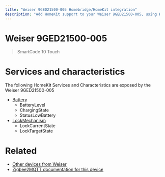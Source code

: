 ```yaml
---
title: "Weiser 9GED21500-005 Homebridge/HomeKit integration"
description: "Add HomeKit support to your Weiser 9GED21500-005, using Homebridge, Zigbee2MQTT and homebridge-z2m."
---
```

<!---
This file has been GENERATED using src/docgen/docgen.ts
DO NOT EDIT THIS FILE MANUALLY!
-->
# Weiser 9GED21500-005
> SmartCode 10 Touch


# Services and characteristics
The following HomeKit Services and Characteristics are exposed by
the Weiser 9GED21500-005

* [Battery](../../battery.md)
  * BatteryLevel
  * ChargingState
  * StatusLowBattery
* [LockMechanism](../../lock.md)
  * LockCurrentState
  * LockTargetState


# Related
* [Other devices from Weiser](../index.md#weiser)
* [Zigbee2MQTT documentation for this device](https://www.zigbee2mqtt.io/devices/9GED21500-005.html)